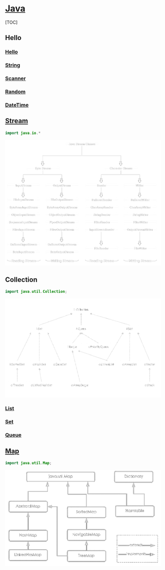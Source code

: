 <link rel="stylesheet" href="https://zhmhbest.gitee.io/hellomathematics/style/index.css">
<script src="https://zhmhbest.gitee.io/hellomathematics/style/index.js"></script>

# [Java](../index.html)

[TOC]

## Hello

### [Hello](src/demoHello.java)

### [String](src/demoString.java)

### [Scanner](src/demoScanner.java)

### [Random](src/demoRandom.java)

### [DateTime](src/demoDateTime.java)

## [Stream](src/demoStream.java)

```java
import java.io.*
```

![stream](images/stream.png)

## Collection

```java
import java.util.Collection;
```

![collection](images/collection.png)

### [List](src/demoList.java)

### [Set](src/demoSet.java)

### [Queue](src/demoQueue.java)

## [Map](src/demoMap.java)

```java
import java.util.Map;
```

![map](images/map.png)
